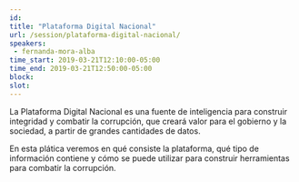```yaml
---
id: 
title: "Plataforma Digital Nacional"
url: /session/plataforma-digital-nacional/
speakers:
 - fernanda-mora-alba
time_start: 2019-03-21T12:10:00-05:00
time_end: 2019-03-21T12:50:00-05:00
block: 
slot: 
---
```


La Plataforma Digital Nacional es una fuente de inteligencia para construir integridad y combatir la corrupción, que creará valor para el gobierno y la sociedad, a partir de grandes cantidades de datos.

En esta plática veremos en qué consiste la plataforma, qué tipo de información contiene y cómo se puede utilizar para construir herramientas para combatir la corrupción.